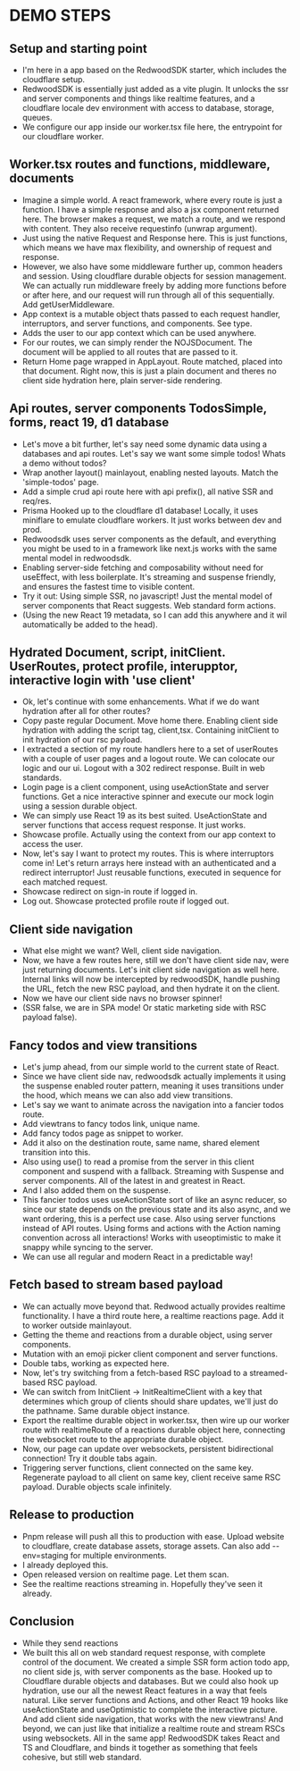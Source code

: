 # DEMO STEPS

## Setup and starting point

- I'm here in a app based on the RedwoodSDK starter, which includes the cloudflare setup.
- RedwoodSDK is essentially just added as a vite plugin. It unlocks the ssr and server components and things like realtime features, and a cloudflare locale dev environment with access to database, storage, queues.
- We configure our app inside our worker.tsx file here, the entrypoint for our cloudflare worker.

## Worker.tsx routes and functions, middleware, documents

- Imagine a simple world. A react framework, where every route is just a function. I have a simple response and also a jsx component returned here. The browser makes a request, we match a route, and we respond with content. They also receive requestinfo (unwrap argument).
- Just using the native Request and Response here. This is just functions, which means we have max flexibility, and ownership of request and response.
- However, we also have some middleware further up, common headers and session. Using cloudflare durable objects for session management. We can actually run middleware freely by adding more functions before or after here, and our request will run through all of this sequentially. Add getUserMiddleware.
- App context is a mutable object thats passed to each request handler, interruptors, and server functions, and components. See type.
- Adds the user to our app context which can be used anywhere.
- For our routes, we can simply render the NOJSDocument. The document will be applied to all routes that are passed to it.
- Return Home page wrapped in AppLayout. Route matched, placed into that document. Right now, this is just a plain document and theres no client side hydration here, plain server-side rendering.

## Api routes, server components TodosSimple, forms, react 19, d1 database

- Let's move a bit further, let's say need some dynamic data using a databases and api routes. Let's say we want some simple todos! Whats a demo without todos?
- Wrap another layout() mainlayout, enabling nested layouts. Match the 'simple-todos' page.
- Add a simple crud api route here with api prefix(), all native SSR and req/res.
- Prisma Hooked up to the cloudflare d1 database! Locally, it uses miniflare to emulate cloudflare workers. It just works between dev and prod.
- Redwoodsdk uses server components as the default, and everything you might be used to in a framework like next.js works with the same mental model in redwoodsdk.
- Enabling server-side fetching and composability without need for useEffect, with less boilerplate. It's streaming and suspense friendly, and ensures the fastest time to visible content.
- Try it out: Using simple SSR, no javascript! Just the mental model of server components that React suggests. Web standard form actions.
- (Using the new React 19 metadata, so I can add this anywhere and it wil automatically be added to the head).

## Hydrated Document, script, initClient. UserRoutes, protect profile, interupptor, interactive login with 'use client'

- Ok, let's continue with some enhancements. What if we do want hydration after all for other routes?
- Copy paste regular Document. Move home there. Enabling client side hydration with adding the script tag, client,tsx. Containing initClient to init hydration of our rsc payload.
- I extracted a section of my route handlers here to a set of userRoutes with a couple of user pages and a logout route. We can colocate our logic and our ui. Logout with a 302 redirect response. Built in web standards.
- Login page is a client component, using useActionState and server functions. Get a nice interactive spinner and execute our mock login using a session durable object.
- We can simply use React 19 as its best suited. UseActionState and server functions that access request response. It just works.
- Showcase profile. Actually using the context from our app context to access the user.
- Now, let's say I want to protect my routes. This is where interruptors come in! Let's return arrays here instead with an authenticated and a redirect interruptor! Just reusable functions, executed in sequence for each matched request.
- Showcase redirect on sign-in route if logged in.
- Log out. Showcase protected profile route if logged out.

## Client side navigation

- What else might we want? Well, client side navigation.
- Now, we have a few routes here, still we don't have client side nav, were just returning documents. Let's init client side navigation as well here. Internal links will now be intercepted by redwoodSDK, handle pushing the URL, fetch the new RSC payload, and then hydrate it on the client.
- Now we have our client side navs no browser spinner!
- (SSR false, we are in SPA mode! Or static marketing side with RSC payload false).

## Fancy todos and view transitions

- Let's jump ahead, from our simple world to the current state of React.
- Since we have client side nav, redwoodsdk actually implements it using the suspense enabled router pattern, meaning it uses transitions under the hood, which means we can also add view transitions.
- Let's say we want to animate across the navigation into a fancier todos route.
- Add viewtrans to fancy todos link, unique name.
- Add fancy todos page as snippet to worker.
- Add it also on the destination route, same name, shared element transition into this.
- Also using use() to read a promise from the server in this client component and suspend with a fallback. Streaming with Suspense and server components. All of the latest in and greatest in React.
- And I also added them on the suspense.
- This fancier todos uses useActionState sort of like an async reducer, so since our state depends on the previous state and its also async, and we want ordering, this is a perfect use case. Also using server functions instead of API routes. Using forms and actions with the Action naming convention across all interactions! Works with useoptimistic to make it snappy while syncing to the server.
- We can use all regular and modern React in a predictable way!

## Fetch based to stream based payload

- We can actually move beyond that. Redwood actually provides realtime functionality. I have a third route here, a realtime reactions page. Add it to worker outside mainlayout.
- Getting the theme and reactions from a durable object, using server components.
- Mutation with an emoji picker client component and server functions.
- Double tabs, working as expected here.
- Now, let's try switching from a fetch-based RSC payload to a streamed-based RSC payload.
- We can switch from InitClient -> InitRealtimeClient with a key that determines which group of clients should share updates, we'll just do the pathname. Same durable object instance.
- Export the realtime durable object in worker.tsx, then wire up our worker route with realtimeRoute of a reactions durable object here, connecting the websocket route to the appropriate durable object.
- Now, our page can update over websockets, persistent bidirectional connection! Try it double tabs again.
- Triggering server functions, client connected on the same key. Regenerate payload to all client on same key, client receive same RSC payload. Durable objects scale infinitely.

## Release to production

- Pnpm release will push all this to production with ease. Upload website to cloudflare, create database assets, storage assets. Can also add --env=staging for multiple environments.
- I already deployed this.
- Open released version on realtime page. Let them scan.
- See the realtime reactions streaming in. Hopefully they've seen it already.

## Conclusion

- While they send reactions
- We built this all on web standard request response, with complete control of the document. We created a simple SSR form action todo app, no client side js, with server components as the base. Hooked up to Cloudflare durable objects and databases. But we could also hook up hydration, use our all the newest React features in a way that feels natural. Like server functions and Actions, and  other React 19 hooks like useActionState and useOptimistic to complete the interactive picture. And add client side navigation, that works with the new viewtrans! And beyond, we can just like that initialize a realtime route and stream RSCs using websockets. All in the same app! RedwoodSDK takes React and TS and Cloudflare, and binds it together as something that feels cohesive, but still web standard.

